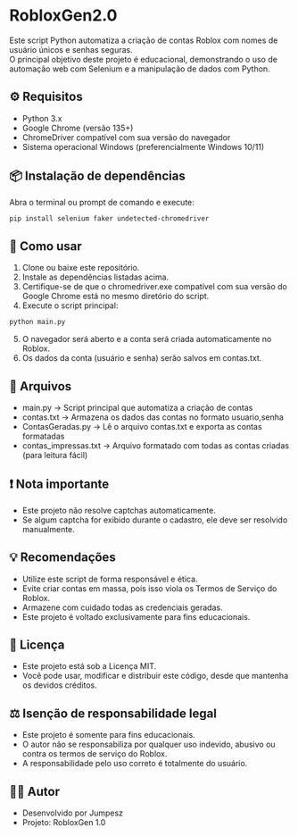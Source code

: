 # RobloxGen2.0

Este script Python automatiza a criação de contas Roblox com nomes de usuário únicos e senhas seguras.  
O principal objetivo deste projeto é educacional, demonstrando o uso de automação web com Selenium e a manipulação de dados com Python.

## ⚙️ Requisitos

- Python 3.x
- Google Chrome (versão 135+)
- ChromeDriver compatível com sua versão do navegador
- Sistema operacional Windows (preferencialmente Windows 10/11)

## 📦 Instalação de dependências

Abra o terminal ou prompt de comando e execute:
```bash
pip install selenium faker undetected-chromedriver
```

## 🚀 Como usar

1. Clone ou baixe este repositório.
2. Instale as dependências listadas acima.
3. Certifique-se de que o chromedriver.exe compatível com sua versão do Google Chrome está no mesmo diretório do script.
4. Execute o script principal:
```bash
python main.py
```
5. O navegador será aberto e a conta será criada automaticamente no Roblox.
6. Os dados da conta (usuário e senha) serão salvos em contas.txt.


## 📝 Arquivos
- main.py → Script principal que automatiza a criação de contas
- contas.txt → Armazena os dados das contas no formato usuario,senha
- ContasGeradas.py → Lê o arquivo contas.txt e exporta as contas formatadas
- contas_impressas.txt → Arquivo formatado com todas as contas criadas (para leitura fácil)

## ❗ Nota importante
- Este projeto não resolve captchas automaticamente.
- Se algum captcha for exibido durante o cadastro, ele deve ser resolvido manualmente.

## 💡 Recomendações
- Utilize este script de forma responsável e ética.
- Evite criar contas em massa, pois isso viola os Termos de Serviço do Roblox.
- Armazene com cuidado todas as credenciais geradas.
- Este projeto é voltado exclusivamente para fins educacionais.

## 📄 Licença
- Este projeto está sob a Licença MIT.
- Você pode usar, modificar e distribuir este código, desde que mantenha os devidos créditos.

## ⚖️ Isenção de responsabilidade legal
- Este projeto é somente para fins educacionais.
- O autor não se responsabiliza por qualquer uso indevido, abusivo ou contra os termos de serviço do Roblox.
- A responsabilidade pelo uso correto é totalmente do usuário.

## 👨‍💻 Autor
- Desenvolvido por Jumpesz
- Projeto: RobloxGen 1.0

